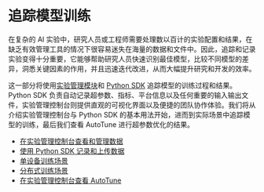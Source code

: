 # 追踪模型训练

在复杂的 AI 实验中，研究人员或工程师需要处理数以百计的实验配置和结果，在缺乏有效管理工具的情况下很容易迷失在海量的数据和文件中。因此，追踪和记录实验变得十分重要，它能够帮助研究人员快速识别最佳模型，比较不同模型的差异，洞悉关键因素的作用，并且迅速迭代改进，从而大幅提升研究和开发的效率。

这一部分将使用[实验管理模块](../modules/experiment-management.md)和 [Python SDK](../tools/python-sdk-t9k/index.md) 追踪模型的训练过程和结果。Python SDK 负责自动记录超参数、指标、平台信息以及任何重要的输入输出文件，实验管理控制台则提供直观的可视化界面以及便捷的团队协作体验。我们将从介绍实验管理控制台与 Python SDK 的基本用法开始，进而到实际场景中追踪模型的训练，最后我们查看 AutoTune 进行超参数优化的结果。

* [在实验管理控制台查看和管理数据](./use-experiment-console.md)
* [使用 Python SDK 记录和上传数据](./record-using-python-sdk.md)
* [单设备训练场景](./record-single-device-training.md)
* [分布式训练场景](./record-distributed-training.md)
* [在实验管理控制台查看 AutoTune](./view-autotune-in-experiment-console.md)
